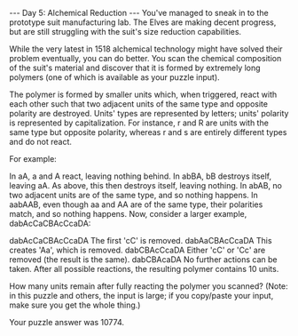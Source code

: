--- Day 5: Alchemical Reduction ---
You've managed to sneak in to the prototype suit manufacturing lab. The Elves are making decent progress, but are still struggling with the suit's size reduction capabilities.

While the very latest in 1518 alchemical technology might have solved their problem eventually, you can do better. You scan the chemical composition of the suit's material and discover that it is formed by extremely long polymers (one of which is available as your puzzle input).

The polymer is formed by smaller units which, when triggered, react with each other such that two adjacent units of the same type and opposite polarity are destroyed. Units' types are represented by letters; units' polarity is represented by capitalization. For instance, r and R are units with the same type but opposite polarity, whereas r and s are entirely different types and do not react.

For example:

In aA, a and A react, leaving nothing behind.
In abBA, bB destroys itself, leaving aA. As above, this then destroys itself, leaving nothing.
In abAB, no two adjacent units are of the same type, and so nothing happens.
In aabAAB, even though aa and AA are of the same type, their polarities match, and so nothing happens.
Now, consider a larger example, dabAcCaCBAcCcaDA:

dabAcCaCBAcCcaDA  The first 'cC' is removed.
dabAaCBAcCcaDA    This creates 'Aa', which is removed.
dabCBAcCcaDA      Either 'cC' or 'Cc' are removed (the result is the same).
dabCBAcaDA        No further actions can be taken.
After all possible reactions, the resulting polymer contains 10 units.

How many units remain after fully reacting the polymer you scanned? (Note: in this puzzle and others, the input is large; if you copy/paste your input, make sure you get the whole thing.)

Your puzzle answer was 10774.